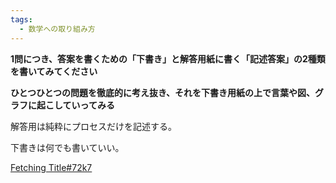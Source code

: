 ```yaml
---
tags:
  - 数学への取り組み方
---
```

**1問につき、答案を書くための「下書き」と解答用紙に書く「記述答案」の2種類を書いてみてください**

**ひとつひとつの問題を徹底的に考え抜き、それを下書き用紙の上で言葉や図、グラフに起こしていってみる**


解答用は純粋にプロセスだけを記述する。

下書きは何でも書いていい。

[Fetching Title#72k7](https://daigaku-juken-hacker.net/study-method/math/math-method-books-howto)